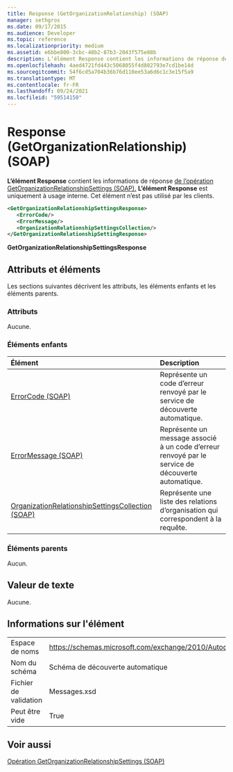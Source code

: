 ```yaml
---
title: Response (GetOrganizationRelationship) (SOAP)
manager: sethgros
ms.date: 09/17/2015
ms.audience: Developer
ms.topic: reference
ms.localizationpriority: medium
ms.assetid: e6bbe800-3cbc-48b2-87b3-2043f575e88b
description: L’élément Response contient les informations de réponse de l’opération GetOrganizationRelationshipSettings (SOAP). L’élément Response est uniquement à usage interne. Cet élément n’est pas utilisé par les clients.
ms.openlocfilehash: 4aed4721fd443c5068055f4d802793e7cd1be14d
ms.sourcegitcommit: 54f6cd5a704b36b76d110ee53a6d6c1c3e15f5a9
ms.translationtype: MT
ms.contentlocale: fr-FR
ms.lasthandoff: 09/24/2021
ms.locfileid: "59514150"
---
```

# <a name="response-getorganizationrelationship-soap"></a>Response (GetOrganizationRelationship) (SOAP)

**L’élément Response** contient les informations de réponse [de l’opération GetOrganizationRelationshipSettings (SOAP).](getorganizationrelationshipsettings-operation-soap.md) **L’élément Response** est uniquement à usage interne. Cet élément n’est pas utilisé par les clients. 
  
```XML
<GetOrganizationRelationshipSettingsResponse>
   <ErrorCode/>
   <ErrorMessage/>
   <OrganizationRelationshipSettingsCollection/>
</GetOrganizationRelationshipSettingResponse>
```

 **GetOrganizationRelationshipSettingsResponse**
## <a name="attributes-and-elements"></a>Attributs et éléments

Les sections suivantes décrivent les attributs, les éléments enfants et les éléments parents.
  
### <a name="attributes"></a>Attributs

Aucune.
  
### <a name="child-elements"></a>Éléments enfants

|**Élément**|**Description**|
|:-----|:-----|
|[ErrorCode (SOAP)](errorcode-soap.md) <br/> |Représente un code d’erreur renvoyé par le service de découverte automatique.  <br/> |
|[ErrorMessage (SOAP)](errormessage-soap.md) <br/> |Représente un message associé à un code d’erreur renvoyé par le service de découverte automatique.  <br/> |
|[OrganizationRelationshipSettingsCollection (SOAP)](organizationrelationshipsettingscollection-soap.md) <br/> |Représente une liste des relations d’organisation qui correspondent à la requête.  <br/> |
   
### <a name="parent-elements"></a>Éléments parents

Aucun.
  
## <a name="text-value"></a>Valeur de texte

Aucune.
  
## <a name="element-information"></a>Informations sur l'élément

|||
|:-----|:-----|
|Espace de noms  <br/> |https://schemas.microsoft.com/exchange/2010/Autodiscover  <br/> |
|Nom du schéma  <br/> |Schéma de découverte automatique  <br/> |
|Fichier de validation  <br/> |Messages.xsd  <br/> |
|Peut être vide  <br/> |True  <br/> |
   
## <a name="see-also"></a>Voir aussi



[Opération GetOrganizationRelationshipSettings (SOAP)](getorganizationrelationshipsettings-operation-soap.md)

